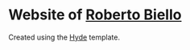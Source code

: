 # Website of [Roberto Biello](http://rsbiello.github.io/)

Created using the [Hyde](http://hyde.github.io/) template.